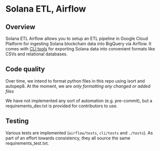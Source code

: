 # Solana ETL, Airflow

## Overview

Solana ETL Airflow allows you to setup an ETL pipeline in Google Cloud Platform for ingesting Solana blockchain data
into BigQuery via Airflow. It comes with [CLI tools](/cli) for exporting Solana data into convenient formats like CSVs and relational databases.

## Code quality

Over time, we intend to format python files in this repo using isort and autopep8.
At the moment, we are *only formatting any changed or added files*

We have not implemented any sort of automation (e.g. pre-commit), but a requirements_dev.txt is provided for contributors to use.

## Testing

Various tests are implemented (`airflow/tests`, `cli/tests` and `./tests`).
As part of an effort towards consistency, they all source the same requirements_test.txt.
